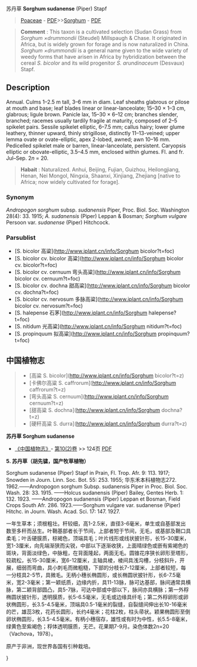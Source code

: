 苏丹草 **Sorghum sudanense** (Piper) Stapf

> [Poaceae](http://www.iplant.cn/info/Poaceae?t=foc) - [PDF](http://www.iplant.cn/foc/pdf/Poaceae.pdf)>>[Sorghum](http://www.iplant.cn/info/Sorghum?t=foc) - [PDF](http://www.iplant.cn/foc/pdf/Sorghum.pdf)

> **Comment** : 
> This taxon is a cultivated selection (Sudan Grass) from *Sorghum ×drummondii* (Steudel) Millspaugh & Chase. It originated in Africa, but is widely grown for forage and is now naturalized in China. *Sorghum ×drummondii* is a general name given to the wide variety of weedy forms that have arisen in Africa by hybridization between the cereal *S. bicolor* and its wild progenitor *S. arundinaceum* (Desvaux) Stapf.

## Description

Annual. Culms 1–2.5 m tall, 3–6 mm in diam. Leaf sheaths glabrous or pilose at mouth and base; leaf blades linear or linear-lanceolate; 15–30 × 1–3 cm, glabrous; ligule brown. Panicle lax, 15–30 × 6–12 cm; branches slender, branched; racemes usually tardily fragile at maturity, composed of 2–5 spikelet pairs. Sessile spikelet elliptic, 6–7.5 mm; callus hairy; lower glume leathery, thinner upward, thinly strigillose, distinctly 11–13-veined; upper lemma ovate or ovate-elliptic, apex 2-lobed, awned; awn 10–16 mm. Pedicelled spikelet male or barren, linear-lanceolate, persistent. Caryopsis elliptic or obovate-elliptic, 3.5–4.5 mm, enclosed within glumes. Fl. and fr. Jul–Sep. 2*n* = 20.

> **Habait** : 
> Naturalized. Anhui, Beijing, Fujian, Guizhou, Heilongjiang, Henan, Nei Mongol, Ningxia, Shaanxi, Xinjiang, Zhejiang [native to Africa; now widely cultivated for forage].

### Synonym
*Andropogon sorghum* subsp. *sudanensis* Piper, Proc. Biol. Soc. Washington 28(4): 33. 1915; *A. sudanensis* (Piper) Leppan & Bosman; *Sorghum vulgare* Persoon var. *sudanense* (Piper) Hitchcock.

### Parsublist

* [S.  bicolor  高粱](http://www.iplant.cn/info/Sorghum bicolor?t=foc)
* [S.  bicolor cv. bicolor  高粱](http://www.iplant.cn/info/Sorghum bicolor cv. bicolor?t=foc)
* [S.  bicolor cv. cernuum  弯头高粱](http://www.iplant.cn/info/Sorghum bicolor cv. cernuum?t=foc)
* [S.  bicolor cv. dochna  甜高粱](http://www.iplant.cn/info/Sorghum bicolor cv. dochna?t=foc)
* [S.  bicolor cv. nervosum  多脉高粱](http://www.iplant.cn/info/Sorghum bicolor cv. nervosum?t=foc)
* [S.  halepense  石茅](http://www.iplant.cn/info/Sorghum halepense?t=foc)
* [S.  nitidum  光高粱](http://www.iplant.cn/info/Sorghum nitidum?t=foc)
* [S.  propinquum  拟高粱](http://www.iplant.cn/info/Sorghum propinquum?t=foc)

## 中国植物志

> * [高粱  S.  bicolor](http://www.iplant.cn/info/Sorghum bicolor?t=z)
> * [卡佛尔高粱  S.  caffrorum](http://www.iplant.cn/info/Sorghum caffrorum?t=z)
> * [弯头高粱  S.  cernuum](http://www.iplant.cn/info/Sorghum cernuum?t=z)
> * [甜高粱  S.  dochna](http://www.iplant.cn/info/Sorghum dochna?t=z)
> * [硬秆高粱  S.  durra](http://www.iplant.cn/info/Sorghum durra?t=z)

**苏丹草 Sorghum sudanense**

* [《中国植物志》](http://www.iplant.cn/frps)- [第10(2)卷](http://www.iplant.cn/frps/vol/10(2)) >> 124页 [PDF](http://www.iplant.cn/frps/pdf/10(2)/124.pdf)

**5. 苏丹草（胡先骕，国产牧草植物）**

Sorghum sudanense (Piper) Stapf in Prain, Fl. Trop. Afr. 9: 113. 1917; Snowden in Journ. Linn. Soc. Bot. 55: 253. 1955; 华东禾本科植物志272. 1962.——Andropogon sorghum Subsp. sudanensis Piper in Proc. Biol. Soc. Wash. 28: 33. 1915. ——Holcus sudanensis (Piper) Bailey, Gentes Herb. 1: 132. 1923. ——Andropogon sudanensis (Piper) Leppan et Bosman, Field Crops South Afr. 286. 1923.——Sorghum vulgare var. sudanense (Piper) Hitchc. in Journ. Wash. Acad. Sci. 17: 147. 1927.

一年生草本；须根粗壮。秆较细，高1-2.5米，直径3-6毫米，单生或自基部发出数至多秆而丛生。叶鞘基部者长于节间，上部者短于节间，无毛，或基部及鞘口具柔毛；叶舌硬膜质，棕褐色，顶端具毛；叶片线形或线状披针形，长15-30厘米，宽1-3厘米，向先端渐狭而尖锐，中部以下逐渐收狭，上面晴绿色或嵌有紫褐色的斑块，背面淡绿色，中脉粗，在背面隆起，两面无毛。圆锥花序狭长卵形至塔形，较疏松，长15-30厘米，宽6-12厘米，主轴具棱，棱间具浅沟槽，分枝斜升，开展，细弱而弯曲，具小刺毛而微粗糙，下部的分枝长7-12厘米，上部者较短，每一分枝具2-5节，具微毛。无柄小穗长椭圆形，或长椭圆状披针形，长6-7.5毫米，宽2-3毫米；第一颖纸质，边缘内折，具11-13脉，脉可达基部，脉间通常具横脉，第二颖背部圆凸，具5-7脉，可达中部或中部以下，脉间亦具横脉；第一外稃椭圆状披针形，透明膜质，长5-6.5毫米，无毛或边缘具纤毛；第二外稃卵形或卵状椭圆形，长3.5-4.5毫米，顶端具0.5-1毫米的裂缝，自裂缝间伸出长10-16毫米的芒，雄蕊3枚，花药长圆形，长约4毫米；花柱2枚，柱头帚状。颖果椭圆形至倒卵状椭圆形，长3.5-4.5毫米。有柄小穗宿存，雄性或有时为中性，长5.5-8毫米，绿黄色至紫褐色；稃体透明膜质，无芒。花果期7-9月。染色体数2n=20（Vachova，1978）。

原产于非洲，现世界各国有引种栽培。

}